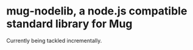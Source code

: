 # mug-nodelib, a node.js compatible standard library for Mug

Currently being tackled incrementally.